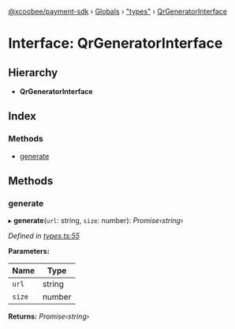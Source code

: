 [@xcoobee/payment-sdk](../README.md) › [Globals](../globals.md) › ["types"](../modules/_types_.md) › [QrGeneratorInterface](_types_.qrgeneratorinterface.md)

# Interface: QrGeneratorInterface

## Hierarchy

* **QrGeneratorInterface**

## Index

### Methods

* [generate](_types_.qrgeneratorinterface.md#generate)

## Methods

###  generate

▸ **generate**(`url`: string, `size`: number): *Promise‹string›*

*Defined in [types.ts:55](https://github.com/XcooBee/payment-sdk-js/blob/445d690/src/types.ts#L55)*

**Parameters:**

Name | Type |
------ | ------ |
`url` | string |
`size` | number |

**Returns:** *Promise‹string›*
